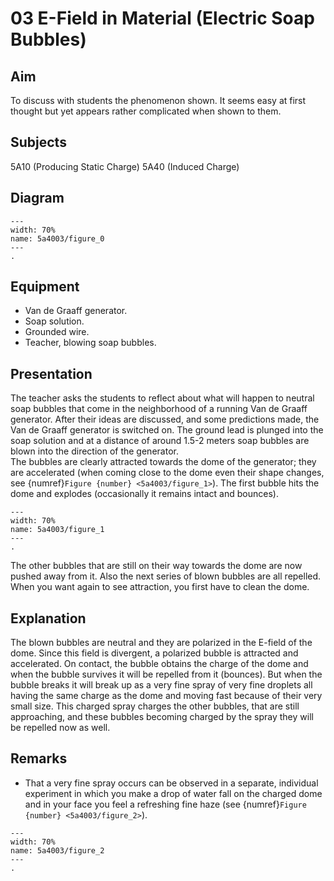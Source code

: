 # 03 E-Field in Material (Electric Soap Bubbles) 
    
## Aim   
To discuss with students the phenomenon shown. It seems easy at first thought but yet appears rather complicated when shown to them. 
  
## Subjects   
5A10 (Producing Static Charge) 5A40 (Induced Charge)   

## Diagram
   
```{figure} figures/figure_0.png  
---  
width: 70%  
name: 5a4003/figure_0
---  
. 
```

## Equipment   
*  Van de Graaff generator. 
*  Soap solution. 
*  Grounded wire. 
*  Teacher, blowing soap bubbles.
     
  
## Presentation   
The teacher asks the students to reflect about what will happen to neutral soap bubbles that come in the neighborhood of a running Van de Graaff generator. After their ideas are discussed, and some predictions made, the Van de Graaff generator is switched on. The ground lead is plunged into the soap solution and at a distance of around 1.5-2 meters soap bubbles are blown into the direction of the generator.      
The bubbles are clearly attracted towards the dome of the generator; they are accelerated (when coming close to the dome even their shape changes, see {numref}`Figure {number} <5a4003/figure_1>`). The first bubble hits the dome and explodes (occasionally it remains intact and bounces).     

```{figure} figures/figure_1.png  
---  
width: 70%  
name: 5a4003/figure_1
---  
. 
```

The other bubbles that are still on their way towards the dome are now pushed away from it. Also the next series of blown bubbles are all repelled. When you want again to see attraction, you first have to clean the dome.      
  
## Explanation   
The blown bubbles are neutral and they are polarized in the E-field of the dome. Since this field is divergent, a polarized bubble is attracted and accelerated. On contact, the bubble obtains the charge of the dome and when the bubble survives it will be repelled from it (bounces). But when the bubble breaks it will break up as a very fine spray of very fine droplets all having the same charge as the dome and moving fast because of their very small size. This charged spray charges the other bubbles, that are still approaching, and these bubbles becoming charged by the spray they will be repelled now as well.    
  
## Remarks
 *  That a very fine spray occurs can be observed in a separate, individual experiment in which you make a drop of water fall on the charged dome and in your face you feel a refreshing fine haze (see {numref}`Figure {number} <5a4003/figure_2>`).

```{figure} figures/figure_2.png  
---  
width: 70%  
name: 5a4003/figure_2
---  
.
``` 
 
